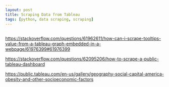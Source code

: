 ```yaml
---
layout: post
title: Scraping Data from Tableau
tags: [python, data scraping, scraping]
---
```


##

https://stackoverflow.com/questions/61962611/how-can-i-scrape-tooltips-value-from-a-tableau-graph-embedded-in-a-webpage/61976399#61976399

https://stackoverflow.com/questions/62095206/how-to-scrape-a-public-tableau-dashboard

https://public.tableau.com/en-us/gallery/geography-social-capital-america-obesity-and-other-socioeconomic-factors
